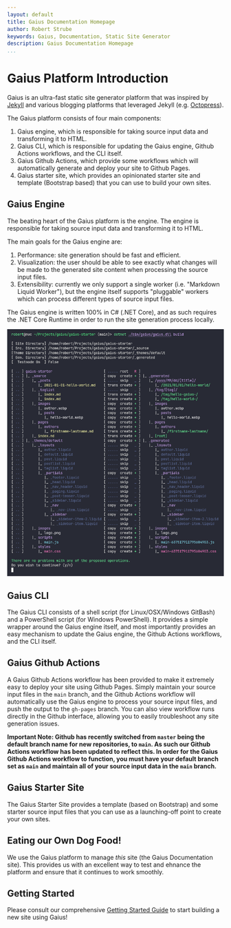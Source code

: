 ```yaml
---
layout: default
title: Gaius Documentation Homepage
author: Robert Strube
keywords: Gaius, Documentation, Static Site Generator
description: Gaius Documentation Homepage
...
```


# Gaius Platform Introduction

Gaius is an ultra-fast static site generator platform that was inspired by [Jekyll](https://jekyllrb.com/) and various blogging platforms that leveraged Jekyll (e.g. [Octopress](http://octopress.org/)).

The Gaius platform consists of four main components:
1. Gaius engine, which is responsible for taking source input data and transforming it to HTML.
1. Gaius CLI, which is responsible for updating the Gaius engine, Github Actions workflows, and the CLI itself.
1. Gaius Github Actions, which provide some workflows which will automatically generate and deploy your site to Github Pages.
1. Gaius starter site, which provides an opinionated starter site and template (Bootstrap based) that you can use to build your own sites.

## Gaius Engine

The beating heart of the Gaius platform is the engine.  The engine is responsible for taking source input data and transforming it to HTML.

The main goals for the Gaius engine are:

1. Performance: site generation should be fast and efficient.
1. Visualization: the user should be able to see exactly what changes will be made to the generated site content when processing the source input files.
1. Extensibility: currently we only support a single worker (i.e. "Markdown Liquid Worker"), but the engine itself supports "pluggable" workers which can process different types of source input files.

The Gaius engine is written 100% in C# (.NET Core), and as such requires the .NET Core Runtime in order to run the site generation process locally.

![Gaius Engine in Action](/images/engine.png)

## Gaius CLI

The Gaius CLI consists of a shell script (for Linux/OSX/Windows GitBash) and a PowerShell script (for Windows PowerShell).  It provides a simple wrapper around the Gaius engine itself, and most importantly provides an easy mechanism to update the Gaius engine, the Github Actions workflows, and the CLI itself.

## Gaius Github Actions

A Gaius Github Actions workflow has been provided to make it extremely easy to deploy your site using Github Pages.  Simply maintain your source input files in the `main` branch, and the Github Actions workflow will automatically use the Gaius engine to process your source input files, and push the output to the `gh-pages` branch.  You can also view workflow runs directly in the Github interface, allowing you to easily troubleshoot any site generation issues.

**Important Note: Github has recently switched from `master` being the default branch name for new repositories, to `main`.  As such our Github Actions workflow has been updated to reflect this.  In order for the Gaius Github Actions workflow to function, you must have your default branch set as `main` and maintain all of your source input data in the `main` branch.**

## Gaius Starter Site

The Gaius Starter Site provides a template (based on Bootstrap) and some starter source input files that you can use as a launching-off point to create your own sites.

## Eating our Own Dog Food!

We use the Gaius platform to manage *this* site (the Gaius Documentation site).  This provides us with an excellent way to test and ehnance the platform and ensure that it continues to work smoothly.

## Getting Started

Please consult our comprehensive [Getting Started Guide](/guides/getting-started.html) to start building a new site using Gaius!
